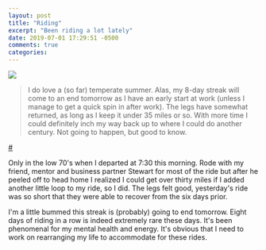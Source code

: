 ```yaml
---
layout: post
title: "Riding"
excerpt: "Been riding a lot lately"
date: 2019-07-01 17:29:51 -0500
comments: true
categories: 
---
```


![]({{site.baseurl}}/assets/2019/07/wrl.jpg)

>I do love a (so far) temperate summer. Alas, my 8-day streak will come to an end tomorrow as I have an early start at work (unless I manage to get a quick spin in after work). The legs have somewhat returned, as long as I keep it under 35 miles or so. With more time I could definitely inch my way back up to where I could do another century. Not going to happen, but good to know.

[#](https://www.strava.com/activities/2492530265)

Only in the low 70's when I departed at 7:30 this morning. Rode with my friend, mentor and business partner Stewart for most of the ride but after he peeled off to head home I realized I could get over thirty miles if I added another little loop to my ride, so I did. The legs felt good, yesterday's ride was so short that they were able to recover from the six days prior. 

I'm a little bummed this streak is (probably) going to end tomorrow. Eight days of riding in a row is indeed extremely rare these days. It's been phenomenal for my mental health and energy. It's obvious that I need to work on rearranging my life to accommodate for these rides.
